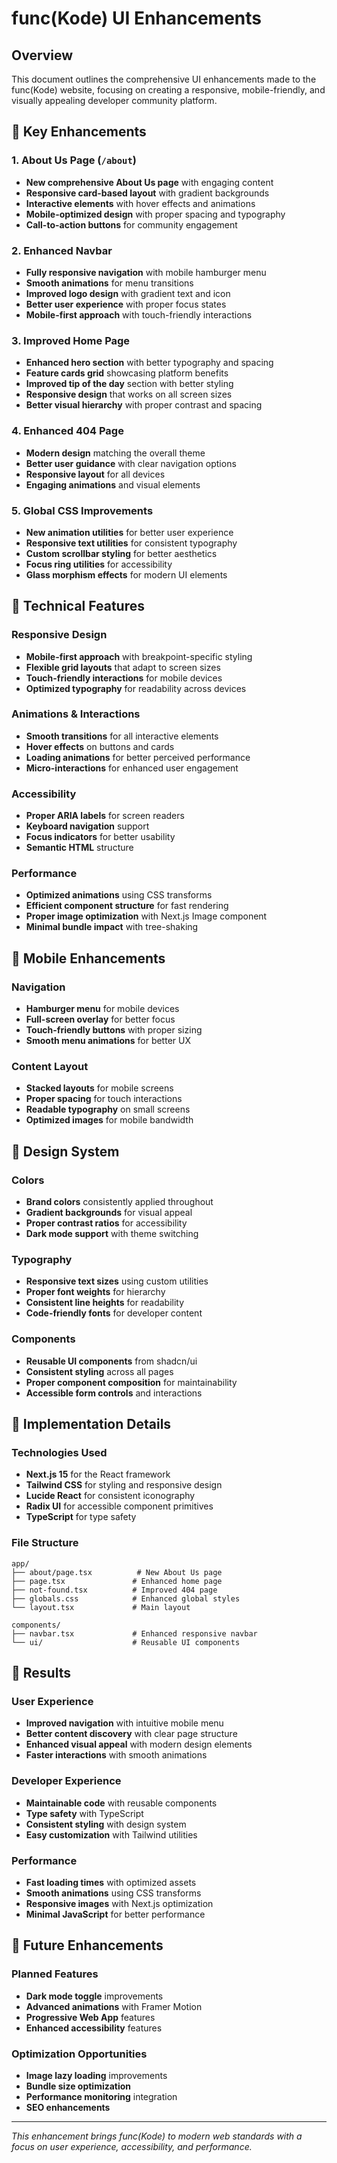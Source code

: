# func(Kode) UI Enhancements

## Overview
This document outlines the comprehensive UI enhancements made to the func(Kode) website, focusing on creating a responsive, mobile-friendly, and visually appealing developer community platform.

## 🎨 Key Enhancements

### 1. About Us Page (`/about`)
- **New comprehensive About Us page** with engaging content
- **Responsive card-based layout** with gradient backgrounds
- **Interactive elements** with hover effects and animations
- **Mobile-optimized design** with proper spacing and typography
- **Call-to-action buttons** for community engagement

### 2. Enhanced Navbar
- **Fully responsive navigation** with mobile hamburger menu
- **Smooth animations** for menu transitions
- **Improved logo design** with gradient text and icon
- **Better user experience** with proper focus states
- **Mobile-first approach** with touch-friendly interactions

### 3. Improved Home Page
- **Enhanced hero section** with better typography and spacing
- **Feature cards grid** showcasing platform benefits
- **Improved tip of the day** section with better styling
- **Responsive design** that works on all screen sizes
- **Better visual hierarchy** with proper contrast and spacing

### 4. Enhanced 404 Page
- **Modern design** matching the overall theme
- **Better user guidance** with clear navigation options
- **Responsive layout** for all devices
- **Engaging animations** and visual elements

### 5. Global CSS Improvements
- **New animation utilities** for better user experience
- **Responsive text utilities** for consistent typography
- **Custom scrollbar styling** for better aesthetics
- **Focus ring utilities** for accessibility
- **Glass morphism effects** for modern UI elements

## 🚀 Technical Features

### Responsive Design
- **Mobile-first approach** with breakpoint-specific styling
- **Flexible grid layouts** that adapt to screen sizes
- **Touch-friendly interactions** for mobile devices
- **Optimized typography** for readability across devices

### Animations & Interactions
- **Smooth transitions** for all interactive elements
- **Hover effects** on buttons and cards
- **Loading animations** for better perceived performance
- **Micro-interactions** for enhanced user engagement

### Accessibility
- **Proper ARIA labels** for screen readers
- **Keyboard navigation** support
- **Focus indicators** for better usability
- **Semantic HTML** structure

### Performance
- **Optimized animations** using CSS transforms
- **Efficient component structure** for fast rendering
- **Proper image optimization** with Next.js Image component
- **Minimal bundle impact** with tree-shaking

## 📱 Mobile Enhancements

### Navigation
- **Hamburger menu** for mobile devices
- **Full-screen overlay** for better focus
- **Touch-friendly buttons** with proper sizing
- **Smooth menu animations** for better UX

### Content Layout
- **Stacked layouts** for mobile screens
- **Proper spacing** for touch interactions
- **Readable typography** on small screens
- **Optimized images** for mobile bandwidth

## 🎯 Design System

### Colors
- **Brand colors** consistently applied throughout
- **Gradient backgrounds** for visual appeal
- **Proper contrast ratios** for accessibility
- **Dark mode support** with theme switching

### Typography
- **Responsive text sizes** using custom utilities
- **Proper font weights** for hierarchy
- **Consistent line heights** for readability
- **Code-friendly fonts** for developer content

### Components
- **Reusable UI components** from shadcn/ui
- **Consistent styling** across all pages
- **Proper component composition** for maintainability
- **Accessible form controls** and interactions

## 🔧 Implementation Details

### Technologies Used
- **Next.js 15** for the React framework
- **Tailwind CSS** for styling and responsive design
- **Lucide React** for consistent iconography
- **Radix UI** for accessible component primitives
- **TypeScript** for type safety

### File Structure
```
app/
├── about/page.tsx          # New About Us page
├── page.tsx               # Enhanced home page
├── not-found.tsx          # Improved 404 page
├── globals.css            # Enhanced global styles
└── layout.tsx             # Main layout

components/
├── navbar.tsx             # Enhanced responsive navbar
└── ui/                    # Reusable UI components
```

## 🎉 Results

### User Experience
- **Improved navigation** with intuitive mobile menu
- **Better content discovery** with clear page structure
- **Enhanced visual appeal** with modern design elements
- **Faster interactions** with smooth animations

### Developer Experience
- **Maintainable code** with reusable components
- **Type safety** with TypeScript
- **Consistent styling** with design system
- **Easy customization** with Tailwind utilities

### Performance
- **Fast loading times** with optimized assets
- **Smooth animations** using CSS transforms
- **Responsive images** with Next.js optimization
- **Minimal JavaScript** for better performance

## 🚀 Future Enhancements

### Planned Features
- **Dark mode toggle** improvements
- **Advanced animations** with Framer Motion
- **Progressive Web App** features
- **Enhanced accessibility** features

### Optimization Opportunities
- **Image lazy loading** improvements
- **Bundle size optimization** 
- **Performance monitoring** integration
- **SEO enhancements**

---

*This enhancement brings func(Kode) to modern web standards with a focus on user experience, accessibility, and performance.*